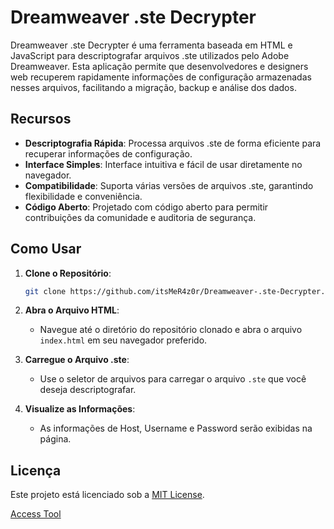 # Dreamweaver .ste Decrypter

Dreamweaver .ste Decrypter é uma ferramenta baseada em HTML e JavaScript para descriptografar arquivos .ste utilizados pelo Adobe Dreamweaver. Esta aplicação permite que desenvolvedores e designers web recuperem rapidamente informações de configuração armazenadas nesses arquivos, facilitando a migração, backup e análise dos dados.

## Recursos

- **Descriptografia Rápida**: Processa arquivos .ste de forma eficiente para recuperar informações de configuração.
- **Interface Simples**: Interface intuitiva e fácil de usar diretamente no navegador.
- **Compatibilidade**: Suporta várias versões de arquivos .ste, garantindo flexibilidade e conveniência.
- **Código Aberto**: Projetado com código aberto para permitir contribuições da comunidade e auditoria de segurança.

## Como Usar

1. **Clone o Repositório**:
    ```bash
    git clone https://github.com/itsMeR4z0r/Dreamweaver-.ste-Decrypter.git
    ```

2. **Abra o Arquivo HTML**:
    - Navegue até o diretório do repositório clonado e abra o arquivo `index.html` em seu navegador preferido.

3. **Carregue o Arquivo .ste**:
    - Use o seletor de arquivos para carregar o arquivo `.ste` que você deseja descriptografar.

4. **Visualize as Informações**:
    - As informações de Host, Username e Password serão exibidas na página.

## Licença

Este projeto está licenciado sob a [MIT License](LICENSE).

[Access Tool](https://htmlpreview.github.io/?https://raw.githubusercontent.com/itsMeR4z0r/Dreamweaver-.ste-Decrypter/master/decriptydw.html)

